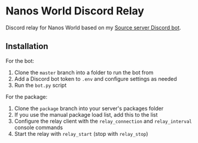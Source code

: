 # Nanos World Discord Relay

Discord relay for Nanos World based on my [Source server Discord bot](https://github.com/Derpius/pythonsourceserverdiscordbot).  

## Installation
For the bot:  
1. Clone the `master` branch into a folder to run the bot from
2. Add a Discord bot token to `.env` and configure settings as needed
3. Run the `bot.py` script

For the package:  
1. Clone the `package` branch into your server's packages folder
2. If you use the manual package load list, add this to the list
3. Configure the relay client with the `relay_connection` and `relay_interval` console commands
4. Start the relay with `relay_start` (stop with `relay_stop`)

